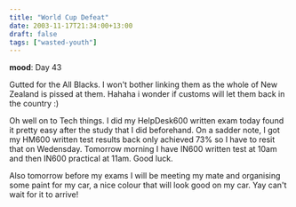 ```yaml
---
title: "World Cup Defeat"
date: 2003-11-17T21:34:00+13:00
draft: false
tags: ["wasted-youth"]
---
```


**mood**: Day 43

Gutted for the All Blacks. I won't bother linking them as the whole of  New Zealand is pissed at them. Hahaha i wonder if customs will let them  back in the country :)

Oh well on to Tech things. I did my  HelpDesk600 written exam today found it pretty easy after the study that I did beforehand. On a sadder note, I got my HM600 written test results back only achieved 73% so I have to resit that on Wedensday. Tomorrow  morning I have IN600 written test at 10am and then IN600 practical at  11am. Good luck.

Also tomorrow before my exams I will be meeting  my mate and organising some paint for my car, a nice colour that will  look good on my car. Yay can't wait for it to arrive!